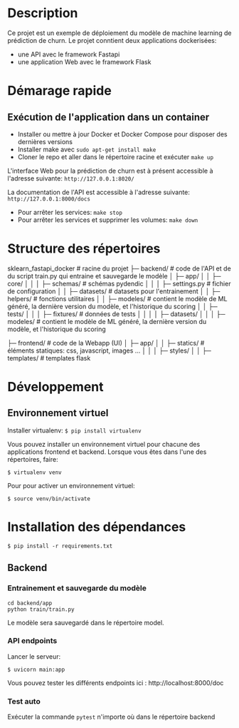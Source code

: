 # Description
Ce projet est un exemple de déploiement du modèle de machine learning de prédiction de churn.
Le projet conntient deux applications dockerisées: 
* une API avec le framework Fastapi
* une application Web avec le framework Flask

# Démarage rapide
## Exécution de l'application dans un container 

* Installer ou mettre à jour Docker et Docker Compose pour disposer des dernières versions
* Installer make avec `sudo apt-get install make`
* Cloner le repo et aller dans le répertoire racine et exécuter `make up`

L'interface Web pour la prédiction de churn est à présent accessible à l'adresse suivante: ```http://127.0.0.1:8020/```

La documentation de l'API est accessible à l'adresse suivante: `http://127.0.0.1:8000/docs`

* Pour arrêter les services: `make stop`
* Pour arrêter les services et supprimer les volumes: `make down`

# Structure des répertoires

sklearn_fastapi_docker        # racine du projet
├─ backend/                   # code de l'API et de du script train.py qui entraine et sauvegarde le modèle
│  ├─ app/
│  │  ├─ core/
│  │  │  ├─ schemas/          # schémas pydendic
│  │  │  ├─ settings.py       # fichier de configuration
│  │  ├─ datasets/            # datasets pour l'entrainement
│  │  ├─ helpers/             # fonctions utilitaires
│  │  ├─ modeles/             # contient le modèle de ML généré, la dernière version du modèle, et l'historique du scoring
│  │  ├─ tests/
│  │  │  ├─ fixtures/         # données de tests
│  │  │  │  ├─ datasets/
│  │  │  ├─ modeles/          # contient le modèle de ML généré, la dernière version du modèle, et l'historique du scoring
    
├─ frontend/                  # code de la Webapp (UI)
│  ├─ app/
│  │  ├─ statics/             # éléments statiques: css, javascript, images ...
│  │  │  ├─ styles/
│  │  ├─ templates/           # templates flask


# Développement

## Environnement virtuel

Installer virtualenv: `$ pip install virtualenv`

Vous pouvez installer un environnement virtuel pour chacune des applications frontend et backend.
Lorsque vous êtes dans l'une des répertoires, faire:

`$ virtualenv venv`

Pour pour activer un environnement virtuel:

`$ source venv/bin/activate`

# Installation des dépendances 

`$ pip install -r requirements.txt`

## Backend

### Entrainement et sauvegarde du modèle

```
cd backend/app
python train/train.py
```

Le modèle sera sauvegardé dans le répertoire model.

### API endpoints

Lancer le serveur:

`$ uvicorn main:app`

Vous pouvez tester les différents endpoints ici : http://localhost:8000/doc

### Test auto

Exécuter la commande `pytest` n'importe où dans le répertoire backend